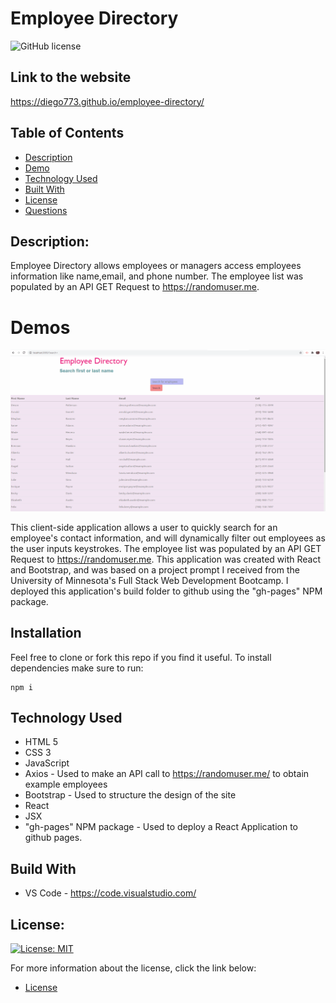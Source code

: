 # Employee Directory

![GitHub license](https://img.shields.io/badge/license-MIT-blue.svg)

## Link to the website

https://diego773.github.io/employee-directory/

## Table of Contents

- [Description](#description)
- [Demo](#demo)
- [Technology Used](#technology-used)
- [Built With](#built-with)
- [License](#license)
- [Questions](#questions)

## Description:

Employee Directory allows employees or managers access employees information like name,email, and phone number. The employee list was populated by an API GET Request to https://randomuser.me.

# Demos

![Video](./assets/employee-directory.gif)

This client-side application allows a user to quickly search for an employee's contact information, and will dynamically filter out employees as the user inputs keystrokes. The employee list was populated by an API GET Request to https://randomuser.me. This application was created with React and Bootstrap, and was based on a project prompt I received from the University of Minnesota's Full Stack Web Development Bootcamp. I deployed this application's build folder to github using the "gh-pages" NPM package.

## Installation

Feel free to clone or fork this repo if you find it useful.
To install dependencies make sure to run:

```
npm i
```

## Technology Used

- HTML 5
- CSS 3
- JavaScript
- Axios - Used to make an API call to https://randomuser.me/ to obtain example employees
- Bootstrap - Used to structure the design of the site
- React
- JSX
- "gh-pages" NPM package - Used to deploy a React Application to github pages.

## Build With

- VS Code - https://code.visualstudio.com/

## License:

[![License: MIT](https://img.shields.io/badge/License-MIT-yellow.svg)](https://opensource.org/licenses/MIT)

For more information about the license, click the link below:

- [License](https://opensource.org/licenses/)
